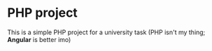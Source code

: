 # PHP project

This is a simple PHP project for a university task (PHP isn't my thing; **Angular** is better imo)

